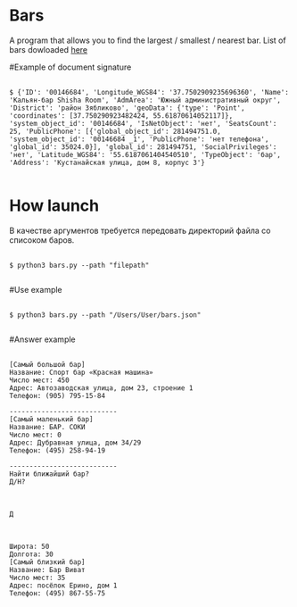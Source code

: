 # Bars

A program that allows you to find the largest / smallest / nearest bar.
List of bars dowloaded [here](data.mos.ru)

#Example of document signature
<pre>
    <code>
$ {'ID': '00146684', 'Longitude_WGS84': '37.7502909235696360', 'Name': 'Кальян-бар Shisha Room', 'AdmArea': 'Южный административный округ', 'District': 'район Зябликово', 'geoData': {'type': 'Point', 'coordinates': [37.750290923482424, 55.61870614052117]}, 'system_object_id': '00146684', 'IsNetObject': 'нет', 'SeatsCount': 25, 'PublicPhone': [{'global_object_id': 281494751.0, 'system_object_id': '00146684 _1', 'PublicPhone': 'нет телефона', 'global_id': 35024.0}], 'global_id': 281494751, 'SocialPrivileges': 'нет', 'Latitude_WGS84': '55.6187061404540510', 'TypeObject': 'бар', 'Address': 'Кустанайская улица, дом 8, корпус 3'}
    </code>
</pre>

# How launch

В качестве аргументов требуется передовать директорий файла со списоком баров. 

<pre>
    <code>
$ python3 bars.py --path "filepath"
    </code>
</pre>

#Use example

<pre>
    <code>
$ python3 bars.py --path "/Users/User/bars.json"
    </code>
</pre>

#Answer example
<pre>
    <code>
[Самый большой бар]
Название: Спорт бар «Красная машина»
Число мест: 450
Адрес: Автозаводская улица, дом 23, строение 1
Телефон: (905) 795-15-84

---------------------------
[Самый маленький бар]
Название: БАР. СОКИ
Число мест: 0
Адрес: Дубравная улица, дом 34/29
Телефон: (495) 258-94-19

---------------------------
Найти ближайший бар?
Д/Н?
  </code>
</pre>

<pre>
    <code>
Д
    </code>
</pre>

<pre>
    <code>
Широта: 50
Долгота: 30
[Самый близкий бар]
Название: Бар Виват
Число мест: 35
Адрес: посёлок Ерино, дом 1
Телефон: (495) 867-55-75
    </code>
</pre>

